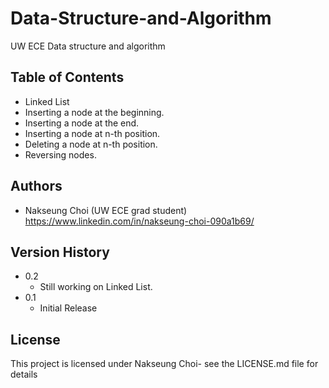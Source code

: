 # Data-Structure-and-Algorithm

UW ECE Data structure and algorithm

## Table of Contents

* Linked List
* Inserting a node at the beginning.
* Inserting a node at the end.
* Inserting a node at n-th position.
* Deleting a node at n-th position.
* Reversing nodes.

## Authors

* Nakseung Choi (UW ECE grad student) https://www.linkedin.com/in/nakseung-choi-090a1b69/

## Version History

* 0.2
    * Still working on Linked List.
* 0.1
    * Initial Release

## License

This project is licensed under Nakseung Choi- see the LICENSE.md file for details
